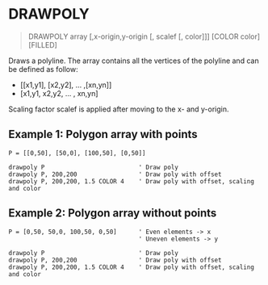 # DRAWPOLY

> DRAWPOLY array [,x-origin,y-origin [, scalef [, color]]] [COLOR color] [FILLED]

Draws a polyline. The array contains all the vertices of the polyline and can be defined as follow:

- [[x1,y1], [x2,y2], ... ,[xn,yn]]
- [x1,y1, x2,y2, ... , xn,yn]

Scaling factor scalef is applied after moving to the x- and y-origin.

## Example 1: Polygon array with points

```
P = [[0,50], [50,0], [100,50], [0,50]]
                                    
drawpoly P                          ' Draw poly
drawpoly P, 200,200                 ' Draw poly with offset
drawpoly P, 200,200, 1.5 COLOR 4    ' Draw poly with offset, scaling and color
```

## Example 2: Polygon array without points

```
P = [0,50, 50,0, 100,50, 0,50]      ' Even elements -> x
                                    ' Uneven elements -> y
                                    
drawpoly P                          ' Draw poly
drawpoly P, 200,200                 ' Draw poly with offset
drawpoly P, 200,200, 1.5 COLOR 4    ' Draw poly with offset, scaling and color
```


